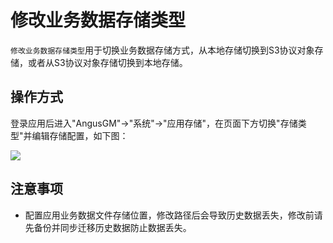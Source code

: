 修改业务数据存储类型
===

`修改业务数据存储类型`用于切换业务数据存储方式，从本地存储切换到S3协议对象存储，或者从S3协议对象存储切换到本地存储。

## 操作方式

登录应用后进入"AngusGM"->"系统"->"应用存储"，在页面下方切换"存储类型"并编辑存储配置，如下图：

![](https://bj-c1-prod-files.xcan.cloud/storage/pubapi/v1/file/storage-bizedit.png?fid=207887511026925857&fpt=O6rmGfDzNIypoQ8TQFCKzGIaTgx1GcpjPolCG4hK)

## 注意事项

- 配置应用业务数据文件存储位置，修改路径后会导致历史数据丢失，修改前请先备份并同步迁移历史数据防止数据丢失。